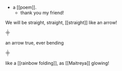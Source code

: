 - a [[poem]].
  - thank you my friend!
  
We will be straight,
  straight,
  [[straight]] like an arrow!

⸎

an arrow true, 
   ever bending

⸎

like a [[rainbow folding]],
  as [[Maitreya]] glowing!
